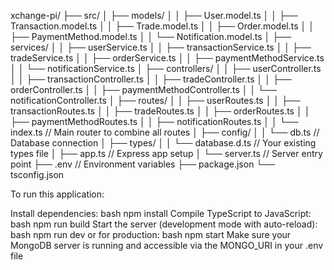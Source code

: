 xchange-pi/
├── src/
│   ├── models/
│   │   ├── User.model.ts
│   │   ├── Transaction.model.ts
│   │   ├── Trade.model.ts
│   │   ├── Order.model.ts
│   │   ├── PaymentMethod.model.ts
│   │   └── Notification.model.ts
│   ├── services/
│   │   ├── userService.ts
│   │   ├── transactionService.ts
│   │   ├── tradeService.ts
│   │   ├── orderService.ts
│   │   ├── paymentMethodService.ts
│   │   └── notificationService.ts
│   ├── controllers/
│   │   ├── userController.ts
│   │   ├── transactionController.ts
│   │   ├── tradeController.ts
│   │   ├── orderController.ts
│   │   ├── paymentMethodController.ts
│   │   └── notificationController.ts
│   ├── routes/
│   │   ├── userRoutes.ts
│   │   ├── transactionRoutes.ts
│   │   ├── tradeRoutes.ts
│   │   ├── orderRoutes.ts
│   │   ├── paymentMethodRoutes.ts
│   │   ├── notificationRoutes.ts
│   │   └── index.ts              // Main router to combine all routes
│   ├── config/
│   │   └── db.ts                 // Database connection
│   ├── types/
│   │   └── database.d.ts         // Your existing types file
│   ├── app.ts                    // Express app setup
│   └── server.ts                 // Server entry point
├── .env                          // Environment variables
├── package.json
└── tsconfig.json


To run this application:

Install dependencies:
bash
npm install
Compile TypeScript to JavaScript:
bash
npm run build
Start the server (development mode with auto-reload):
bash
npm run dev
or for production:
bash
npm start
Make sure your MongoDB server is running and accessible via the MONGO_URI in your .env file